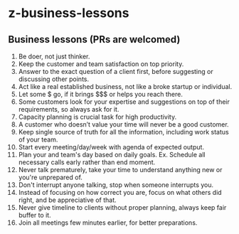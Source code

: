 # z-business-lessons
## Business lessons (PRs are welcomed)

1. Be doer, not just thinker.
1. Keep the customer and team satisfaction on top priority.
1. Answer to the exact question of a client first, before suggesting or discussing other points.
1. Act like a real established business, not like a broke startup or individual.
1. Let some $ go, if it brings $$$ or helps you reach there.
1. Some customers look for your expertise and suggestions on top of their requirements, so always ask for it.
1. Capacity planning is crucial task for high productivity.
1. A customer who doesn’t value your time will never be a good customer.
1. Keep single source of truth for all the information, including work status of your team.
1. Start every meeting/day/week with agenda of expected output.
1. Plan your and team's day based on daily goals. Ex. Schedule all necessary calls early rather than end moment.
1. Never talk prematurely, take your time to understand anything new or you're unprepared of.
1. Don't interrupt anyone talking, stop when someone interrupts you.
1. Instead of focusing on how correct you are, focus on what others did right, and be appreciative of that.
1. Never give timeline to clients without proper planning, always keep fair buffer to it.
1. Join all meetings few minutes earlier, for better preparations.
